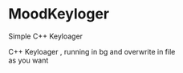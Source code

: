 # MoodKeyloger
Simple C++ Keyloager

C++ Keyloager , running in bg and overwrite in file <br />
as you want
